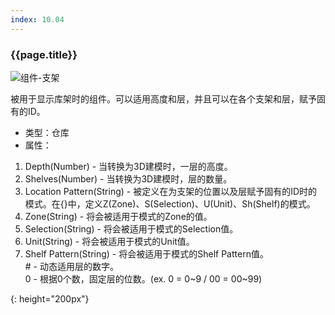 ```yaml
---
index: 10.04
---
```

### {{page.title}}
![组件-支架][rack-01]

被用于显示库架时的组件。可以适用高度和层，并且可以在各个支架和层，赋予固有的ID。

- 类型：仓库
- 属性：
1. Depth(Number) - 当转换为3D建模时，一层的高度。
1. Shelves(Number) - 当转换为3D建模时，层的数量。
1. Location Pattern(String) - 被定义在为支架的位置以及层赋予固有的ID时的模式。在{}中，定义Z(Zone)、S(Selection)、U(Unit)、Sh(Shelf)的模式。
1. Zone(String) - 将会被适用于模式的Zone的值。
1. Selection(String) - 将会被适用于模式的Selection值。
1. Unit(String) - 将会被适用于模式的Unit值。
1. Shelf Pattern(String) - 将会被适用于模式的Shelf Pattern值。  
   \# - 动态适用层的数字。  
   0 - 根据0个数，固定层的位数。(ex. 0 = 0~9 / 00 = 00~99)



[rack-01]: {{site.baseurl}}/assets/components/rack-01.png
{: height="200px"}
